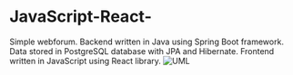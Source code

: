 # JavaScript-React-
Simple webforum. Backend written in Java using Spring Boot framework. Data stored in PostgreSQL database with JPA and Hibernate. Frontend written in JavaScript using React library.
![UML](https://user-images.githubusercontent.com/62612527/156094144-23dbb8b5-6574-46a9-a39e-22b1b192b6e5.png)
